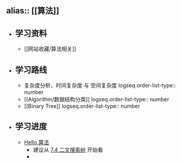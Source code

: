 alias:: [[算法]]
---

- ## 学习资料
	- [[网站收藏/算法相关]]
- ## 学习路线
	- 复杂度分析，时间复杂度 与 空间复杂度
	  logseq.order-list-type:: number
	- [[Algorithm/数据结构分类]]
	  logseq.order-list-type:: number
	- [[Binary Tree]]
	  logseq.order-list-type:: number
- ## 学习进度
	- [Hello 算法](https://www.hello-algo.com/)
		- 建议从 [7.4   二叉搜索树](https://www.hello-algo.com/chapter_tree/binary_search_tree/) 开始看
		-